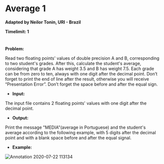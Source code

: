# Average 1

**Adapted by Neilor Tonin, URI - Brazil**

**Timelimit: 1**
#

**Problem:**

Read two floating points' values of double precision A and B, corresponding to two student's grades. After this, calculate the student's average, considering that grade A has weight 3.5 and B has weight 7.5. Each grade can be from zero to ten, always with one digit after the decimal point. Don’t forget to print the end of line after the result, otherwise you will receive “Presentation Error”. Don’t forget the space before and after the equal sign.

- **Input:**

The input file contains 2 floating points' values with one digit after the decimal point.

- **Output:**

Print the message "MEDIA"(average in Portuguese) and the student's average according to the following example, with 5 digits after the decimal point and with a blank space before and after the equal signal.

- **Example:**

![Annotation 2020-07-22 113134](https://user-images.githubusercontent.com/68206376/88188983-ec0b6680-cc0e-11ea-9cf4-a0c2926147b6.jpg)
